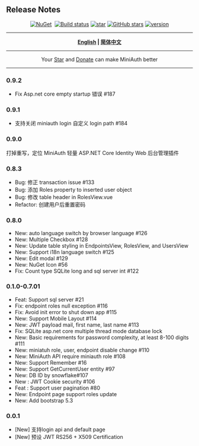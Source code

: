 ## Release  Notes

<div align="center">
<p><a href="https://www.nuget.org/packages/MiniAuth"><img src="https://img.shields.io/nuget/v/MiniAuth.svg" alt="NuGet"></a>  <a href="https://www.nuget.org/packages/MiniAuth"><img src="https://img.shields.io/nuget/dt/MiniAuth.svg" alt=""></a>  
<a href="https://ci.appveyor.com/project/Mini-Software/MiniAuth/branch/master"><img src="https://ci.appveyor.com/api/projects/status/b2vustrwsuqx45f4/branch/master?svg=true" alt="Build status"></a>
<a href="https://gitee.com/shps951023/MiniAuth"><img src="https://gitee.com/shps951023/MiniAuth/badge/star.svg" alt="star"></a> <a href="https://github.com/Mini-Software/MiniAuth" rel="nofollow"><img src="https://img.shields.io/github/stars/Mini-Software/MiniAuth?logo=github" alt="GitHub stars"></a> 
<a href="https://www.nuget.org/packages/MiniAuth"><img src="https://img.shields.io/badge/.NET-%3E%3D%204.5-red.svg" alt="version"></a>
</p>
</div>

---

<div align="center">
<p><strong><a href="README.md">English</a> | <a href="README.zh-CN.md">简体中文</a></strong></p>
</div>


---

<div align="center">
 Your <a href="https://github.com/Mini-Software/MiniAuth">Star</a> and <a href="https://MiniExcel.github.io">Donate</a> can make MiniAuth better 
</div>

---

### 0.9.2
- Fix  Asp.net core empty startup 错误 #187

### 0.9.1
- 支持关闭 miniauth login 自定义 login path #184

### 0.9.0
打掉重写，定位 MiniAuth 轻量 ASP.NET Core Identity Web 后台管理插件

### 0.8.3
- Bug: 修正 transaction issue #133
- Bug: 添加 Roles property to inserted user object
- Bug: 修改 table header in RolesView.vue
- Refactor: 创建用户后重置密码

### 0.8.0
- New: auto language switch by browser language #126
- New: Multiple Checkbox #128
- New: Update table styling in EndpointsView, RolesView, and UsersView
- New: Support i18n language switch #125
- New: Edit modal #129
- New: NuGet Icon #56
- Fix: Count type SQLite long and sql server int #122

### 0.1.0-0.7.01
- Feat: Support sql server #21
- Fix: endpoint roles null exception #116
- Fix: Avoid init error to shut down app #115
- New: Support Mobile Layout #114
- New: JWT payload mail, first name, last name #113
- Fix: SQLite asp.net core multiple thread mode database lock
- New: Basic requirements for password complexity, at least 8-100 digits #111
- New: miniatuh role, user, endpoint disable change #110
- New: MiniAuth API require miniauth role #108
- New: Support Remember #16
- New: Support GetCurrentUser entity #97
- New: DB ID by snowflake#107
- New : JWT Cookie security #106
- Feat : Support user pagination #80
- New: Endpoint page support roles update
- New: Add bootstrap 5.3

### 0.0.1
- [New] 支持login api and default page
- [New] 预设 JWT RS256 + X509 Certification
